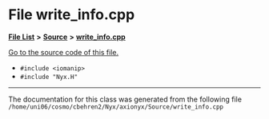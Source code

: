 
# File write\_info.cpp


[**File List**](files.md) **>** [**Source**](dir_74389ed8173ad57b461b9d623a1f3867.md) **>** [**write\_info.cpp**](write__info_8cpp.md)

[Go to the source code of this file.](write__info_8cpp_source.md)



* `#include <iomanip>`
* `#include "Nyx.H"`
























------------------------------
The documentation for this class was generated from the following file `/home/uni06/cosmo/cbehren2/Nyx/axionyx/Source/write_info.cpp`